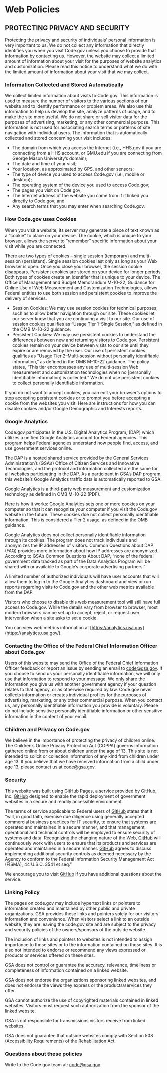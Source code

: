 # Web Policies

## PROTECTING PRIVACY AND SECURITY

Protecting the privacy and security of individuals’ personal information is very important to us. We do not collect any information that directly identifies you when you visit Code.gov unless you choose to provide that information by contacting us. However, the website may collect a limited amount of information about your visit for the purposes of website analytics and customization. Please read this notice to understand what we do with the limited amount of information about your visit that we may collect.

### Information Collected and Stored Automatically

We collect limited information about visits to Code.gov. This information is used to measure the number of visitors to the various sections of our website and to identify performance or problem areas. We also use this information to help us develop the site, analyze patterns of usage, and to make the site more useful. We do not share or sell visitor data for the purposes of advertising, marketing, or any other commercial purpose. This information is not used for associating search terms or patterns of site navigation with individual users. The information that is automatically collected and stored concerning your visit includes:

- The domain from which you access the Internet (i.e., HHS.gov if you are connecting from a HHS account, or GMU.edu if you are connecting from George Mason University’s domain);
- The date and time of your visit;
- Your location, as approximated by GPS, and other sensors;
- The type of device you used to access Code.gov (i.e., mobile or desktop);
- The operating system of the device you used to access Code.gov;
- The pages you visit on Code.gov;
- The Internet address of the website you came from if it linked you directly to Code.gov; and
- Any search terms that you may enter when searching Code.gov.

### How Code.gov uses Cookies

When you visit a website, its server may generate a piece of text known as a “cookie” to place on your device. The cookie, which is unique to your browser, allows the server to “remember” specific information about your visit while you are connected.

There are two types of cookies – single session (temporary) and multi-session (persistent). Single session cookies last only as long as your Web browser is open. Once you close your browser, the session cookie disappears. Persistent cookies are stored on your device for longer periods. Both types of cookies create an identifier that is unique to your device. The Office of Management and Budget Memorandum M-10-22, Guidance for Online Use of Web Measurement and Customization Technologies, allows Federal entities to use both session and persistent cookies to improve the delivery of services.

- Session Cookies: We may use session cookies for technical purposes, such as to allow better navigation through our site. These cookies let our server know that you are continuing a visit to our site. Our use of session cookies qualifies as “Usage Tier 1–Single Session,” as defined in the OMB M-10-22 guidance.
- Persistent Cookies: We may use persistent cookies to understand the differences between new and returning visitors to Code.gov. Persistent cookies remain on your device between visits to our site until they expire or are removed by the user. Our use of persistent cookies qualifies as “Usage Tier 2–Multi-session without personally identifiable information,” as defined in the OMB M-10-22 guidance. The policy states, “This tier encompasses any use of multi-session Web measurement and customization technologies when no [personally identifiable information] is collected.” We do not use persistent cookies to collect personally identifiable information.

If you do not want to accept cookies, you can edit your browser’s options to stop accepting persistent cookies or to prompt you before accepting a cookie from the websites you visit. Here are instructions for how you can disable cookies and/or Google Demographic and Interests reports.

### Google Analytics

Code.gov participates in the U.S. Digital Analytics Program, (DAP) which utilizes a unified Google Analytics account for Federal agencies. This program helps Federal agencies understand how people find, access, and use government services online.

The DAP is a hosted shared service provided by the General Services Administration’s (GSA’s) Office of Citizen Services and Innovative Technologies, and the protocol and information collected are the same for all websites participating in the DAP. As a participant in GSA’s DAP program, this website’s Google Analytics traffic data is automatically reported to GSA.

Google Analytics is a third-party web measurement and customization technology as defined in OMB M-10-22 (PDF).

Here is how it works: Google Analytics sets one or more cookies on your computer so that it can recognize your computer if you visit the Code.gov website in the future. These cookies doe not collect personally identifiable information. This is considered a Tier 2 usage, as defined in the OMB guidance.

Google Analytics does not collect personally identifiable information through its cookies. The program does not track individuals and anonymizes the IP addresses of visitors. Common Questions about DAP (FAQ) provides more information about how IP addresses are anonymized. According to GSA’s Common Questions About DAP, “none of the federal government data tracked as part of the Data Analytics Program will be shared with or available to Google’s corporate advertising partners.”

A limited number of authorized individuals will have user accounts that will allow them to log in to the Google Analytics dashboard and view or run reports regarding visits to Code.gov and the other web metrics available from the DAP.

Visitors who choose to disable this web measurement tool will still have full access to Code.gov. While the details vary from browser to browser, most modern browsers can be set up to accept, reject, or request user intervention when a site asks to set a cookie.

You can view web metrics information at [https://analytics.usa.gov](https://analytics.usa.gov/).

### Contacting the Office of the Federal Chief Information Officer about Code.gov

Users of this website may send the Office of the Federal Chief Information Officer feedback or report an issue by sending an email to code@gsa.gov. If you choose to send us your personally identifiable information, we will only use that information to respond to your message. We only share the information you give us with another government agency if your question relates to that agency, or as otherwise required by law. Code.gov never collects information or creates individual profiles for the purposes of advertising, marketing, or any other commercial purpose. When you contact us, any personally identifiable information you provide is voluntary. Please do not include sensitive personally identifiable information or other sensitive information in the content of your email.

### Children and Privacy on Code.gov

We believe in the importance of protecting the privacy of children online. The Children’s Online Privacy Protection Act (COPPA) governs information gathered online from or about children under the age of 13. This site is not intended to solicit or collection information of any kind from children under age 13. If you believe that we have received information from a child under age 13, please contact us at code@gsa.gov.

### Security

This website was built using GitHub Pages, a service provided by GitHub, Inc. [GitHub](https://help.github.com/articles/github-terms-of-service/) designed to enable the rapid deployment of government websites in a secure and readily accessible environment.

The terms of service applicable to Federal users of [GitHub](https://help.github.com/articles/github-terms-of-service/) states that it “will, in good faith, exercise due diligence using generally accepted commercial business practices for IT security, to ensure that systems are operated and maintained in a secure manner, and that management, operational and technical controls will be employed to ensure security of systems and data. Recognizing the changing nature of the Web, [GitHub](https://help.github.com/articles/github-terms-of-service/) will continuously work with users to ensure that its products and services are operated and maintained in a secure manner. [GitHub](https://help.github.com/articles/github-terms-of-service/) agrees to discuss implementing additional security controls as deemed necessary by the Agency to conform to the Federal Information Security Management Act (FISMA), 44 U.S.C. 3541 et seq.”

We encourage you to visit [GitHub](https://help.github.com/articles/github-terms-of-service/) if you have additional questions about the service.

### Linking Policy

The pages on code.gov may include hypertext links or pointers to information created and maintained by other public and private organizations. GSA provides these links and pointers solely for our visitors' information and convenience. When visitors select a link to an outside website, they are leaving the code.gov site and are subject to the privacy and security policies of the owners/sponsors of the outside website.

The inclusion of links and pointers to websites is not intended to assign importance to those sites or to the information contained on those sites. It is also not intended to endorse or recommend any views expressed or products or services offered on these sites.

GSA does not control or guarantee the accuracy, relevance, timeliness or completeness of information contained on a linked website.

GSA does not endorse the organizations sponsoring linked websites, and does not endorse the views they express or the products/services they offer.

GSA cannot authorize the use of copyrighted materials contained in linked websites. Visitors must request such authorization from the sponsor of the linked website.

GSA is not responsible for transmissions visitors receive from linked websites.

GSA does not guarantee that outside websites comply with Section 508 (Accessibility Requirements) of the Rehabilitation Act.

### Questions about these policies

Write to the Code.gov team at: [code@gsa.gov](mailto:code@gsa.gov)
